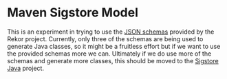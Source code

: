 # Maven Sigstore Model

This is an experiment in trying to use the [JSON schemas][1] provided by the Rekor project. Currently, only three of the schemas are being used to generate Java classes, so it might be a fruitless effort but if we want to use the provided schemas more we can. Ultimately if we do use more of the schemas and generate more classes, this should be moved to the [Sigstore Java][2] project.

[1]: https://github.com/sigstore/rekor/tree/main/pkg/types
[2]: https://github.com/sigstore/sigstore-java
